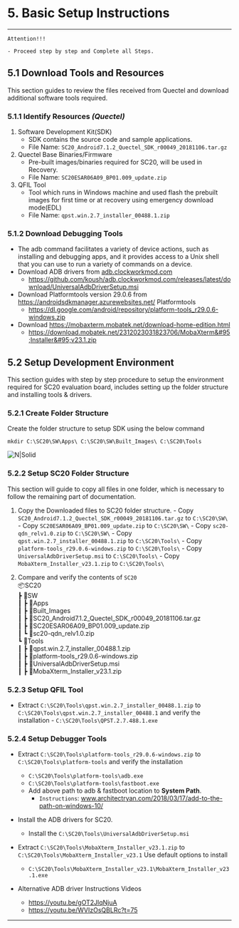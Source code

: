 # 5. Basic Setup Instructions

------------
`Attention!!!`
```warning
- Proceed step by step and Complete all Steps.
```

## 5.1 Download Tools and Resources
This section guides to review the files received from Quectel and download additional software tools required.

### 5.1.1 Identify Resources _(Quectel)_
   
   1. Software Development Kit(SDK)
      - SDK contains the source code and sample applications.
      - File Name: `SC20_Android7.1.2_Quectel_SDK_r00049_20181106.tar.gz`
   2. Quectel Base Binaries/Firmware
      - Pre-built images/binaries required for SC20, will be used in Recovery.
      - File Name: `SC20ESAR06A09_BP01.009_update.zip`
   3. QFIL Tool
      - Tool which runs in Windows machine and used flash the prebuilt images for first time or at recovery using emergency download mode(EDL)
      - File Name: `qpst.win.2.7_installer_00488.1.zip`
### 5.1.2 Download Debugging Tools
  - The adb command facilitates a variety of device actions, such as installing and debugging apps, and it provides access to a Unix shell that you can use to run a variety of commands on a device.
  - Download ADB drivers from <a href="https://adb.clockworkmod.com/" target="_blank"> adb.clockworkmod.com </a>
    - <a href="https://github.com/koush/adb.clockworkmod.com/releases/latest/download/UniversalAdbDriverSetup.msi" target="_blank">https://github.com/koush/adb.clockworkmod.com/releases/latest/download/UniversalAdbDriverSetup.msi </a>
  - Download Platformtools version 29.0.6 from <a href="https://androidsdkmanager.azurewebsites.net/Platformtools" target="_blank"> https://androidsdkmanager.azurewebsites.net/   Platformtools </a>
    - <a href="https://dl.google.com/android/repository/platform-tools_r29.0.6-windows.zip" target="_blank">https://dl.google.com/android/repository/platform-tools_r29.0.6-windows.zip</a>
  - Download  <a href="https://mobaxterm.mobatek.net/download-home-edition.html" target="_blank">https://mobaxterm.mobatek.net/download-home-edition.html</a>
    - <a href="https://download.mobatek.net/2312023031823706/MobaXterm_Installer_v23.1.zip" target="_blank">https://download.mobatek.net/2312023031823706/MobaXterm&#95;Installer&#95;v23.1.zip</a>

## 5.2 Setup Development Environment

This section guides with step by step procedure to setup the environment required for SC20 evaluation board, includes setting up the folder structure and installing tools & drivers.

### 5.2.1 Create Folder Structure

Create the folder structure to setup SDK using the below command

 ```console
 mkdir C:\SC20\SW\Apps\ C:\SC20\SW\Built_Images\ C:\SC20\Tools
 ```

![N|Solid](../pics/SC20/sc20-basic-instructions-folder-structure.jpg)

### 5.2.2 Setup SC20 Folder Structure

This section will guide to copy all files in one folder, which is necessary to follow the remaining part of documentation.
   1. Copy the Downloaded files to SC20 folder structure.
    - Copy `SC20_Android7.1.2_Quectel_SDK_r00049_20181106.tar.gz` to `C:\SC20\SW\`
    - Copy `SC20ESAR06A09_BP01.009_update.zip` to `C:\SC20\SW\`
    - Copy `sc20-qdn_relv1.0.zip` to `C:\SC20\SW\`
    - Copy `qpst.win.2.7_installer_00488.1.zip` to `C:\SC20\Tools\`
    - Copy `platform-tools_r29.0.6-windows.zip` to `C:\SC20\Tools\`
    - Copy `UniversalAdbDriverSetup.msi` to `C:\SC20\Tools\`
    - Copy `MobaXterm_Installer_v23.1.zip` to `C:\SC20\Tools\`

   2. Compare and verify the contents of `SC20`<br>
    📦SC20<br>
    ┣ 📂SW<br>
    ┃ ┣ 📂Apps<br>
    ┃ ┣ 📂Built&#95;Images<br>
    ┃ ┣ 📜SC20&#95;Android7.1.2&#95;Quectel&#95;SDK&#95;r00049&#95;20181106.tar.gz<br>
    ┃ ┣ 📜SC20ESAR06A09&#95;BP01.009&#95;update.zip<br>
    ┃ ┗ 📜sc20-qdn&#95;relv1.0.zip<br>
    ┗ 📂Tools<br>
    ┃ ┣ 📜qpst.win.2.7&#95;installer&#95;00488.1.zip<br>
    ┃ ┣ 📜platform-tools&#95;r29.0.6-windows.zip<br>
    ┃ ┣ 📜UniversalAdbDriverSetup.msi<br>
    ┃ ┣ 📜MobaXterm&#95;Installer&#95;v23.1.zip<br>

### 5.2.3 Setup QFIL Tool
   - Extract `C:\SC20\Tools\qpst.win.2.7_installer_00488.1.zip` to `C:\SC20\Tools\qpst.win.2.7_installer_00488.1` and verify the installation
    - `C:\SC20\Tools\QPST.2.7.488.1.exe`

### 5.2.4 Setup Debugger Tools
- Extract `C:\SC20\Tools\platform-tools_r29.0.6-windows.zip` to `C:\SC20\Tools\platform-tools` and verify the installation
    - `C:\SC20\Tools\platform-tools\adb.exe`
    - `C:\SC20\Tools\platform-tools\fastboot.exe`
    - Add above path to adb & fastboot location to __System Path__.
        - `Instructions`: <a href="https://www.architectryan.com/2018/03/17/add-to-the-path-on-windows-10/" target="_blank">www.architectryan.com/2018/03/17/add-to-the-path-on-windows-10/</a>
- Install the ADB drivers for SC20.

    - Install the `C:\SC20\Tools\UniversalAdbDriverSetup.msi`
- Extract `C:\SC20\Tools\MobaXterm_Installer_v23.1.zip` to `C:\SC20\Tools\MobaXterm_Installer_v23.1` Use default options to install
    - `C:\SC20\Tools\MobaXterm_Installer_v23.1\MobaXterm_Installer_v23.1.exe`

- Alternative ADB driver Instructions Videos
    - <a href="https://youtu.be/gOT2JlqNjuA" target="_blank">https://youtu.be/gOT2JlqNjuA</a>
    - <a href="https://youtu.be/WVIzOsQBLRc?t=75" target="_blank">https://youtu.be/WVIzOsQBLRc?t=75</a>
  

------------